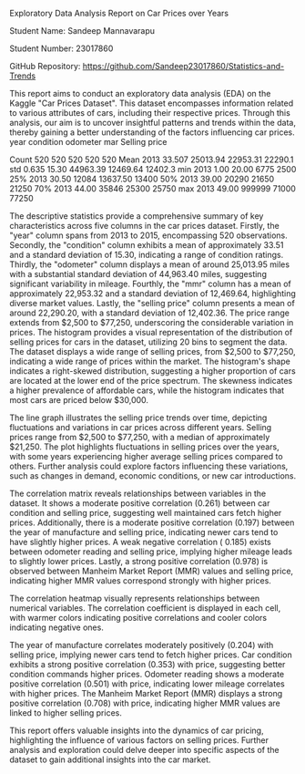 Exploratory Data Analysis 
Report on Car Prices over Years 
 
Student Name: Sandeep Mannavarapu

Student Number: 23017860

GitHub Repository: 
https://github.com/Sandeep23017860/Statistics-and-Trends 

This report aims to conduct an exploratory data 
analysis (EDA) on the Kaggle "Car Prices 
Dataset". This dataset encompasses information 
related to various attributes of cars, including their 
respective prices. Through this analysis, our aim 
is to uncover insightful patterns and trends within 
the data, thereby gaining a better understanding 
of the factors influencing car prices. 
year condition odometer mar Selling price 

Count 520 520 520 520 520 
Mean 2013 33.507 25013.94 22953.31 22290.1 
std 0.635 15.30 44963.39 12469.64 12402.3 
min 2013 1.00 20.00 6775 2500 
25% 2013 30.50 12084 13637.50 13400 
50% 2013 39.00 20290 21650 21250 
70% 2013 44.00 35846 25300 25750 
max 2013 49.00 999999 71000 77250 
 
The descriptive statistics provide a 
comprehensive summary of key characteristics 
across five columns in the car prices dataset. 
Firstly, the "year" column spans from 2013 to 
2015, encompassing 520 observations. 
Secondly, the "condition" column exhibits a mean 
of approximately 33.51 and a standard deviation 
of 15.30, indicating a range of condition ratings. 
Thirdly, the "odometer" column displays a mean 
of around 25,013.95 miles with a substantial 
standard deviation of 44,963.40 miles, 
suggesting significant variability in mileage. 
Fourthly, the "mmr" column has a mean of 
approximately 22,953.32 and a standard 
deviation of 12,469.64, highlighting diverse 
market values. Lastly, the "selling price" column 
presents a mean of around 22,290.20, with a 
standard deviation of 12,402.36. The price range 
extends from $2,500 to $77,250, underscoring 
the considerable variation in prices. 
The histogram provides a visual representation of 
the distribution of selling prices for cars in the 
dataset, utilizing 20 bins to segment the data. The 
dataset displays a wide range of selling prices, 
from $2,500 to $77,250, indicating a wide range 
of prices within the market. The histogram's 
shape indicates a right-skewed distribution, 
suggesting a higher proportion of cars are located 
at the lower end of the price spectrum. The 
skewness indicates a higher prevalence of 
affordable cars, while the histogram indicates that 
most cars are priced below $30,000.

The line graph illustrates the selling price trends 
over time, depicting fluctuations and variations in 
car prices across different years. Selling prices 
range from $2,500 to $77,250, with a median of 
approximately $21,250. The plot highlights 
fluctuations in selling prices over the years, with 
some years experiencing higher average selling 
prices compared to others. Further analysis could 
explore factors influencing these variations, such 
as changes in demand, economic conditions, or 
new car introductions. 

The correlation matrix reveals relationships 
between variables in the dataset. It shows a 
moderate positive correlation (0.261) between 
car condition and selling price, suggesting well
maintained cars fetch higher prices. Additionally, 
there is a moderate positive correlation (0.197) 
between the year of manufacture and selling 
price, indicating newer cars tend to have slightly 
higher prices. A weak negative correlation (
0.185) exists between odometer reading and 
selling price, implying higher mileage leads to 
slightly lower prices. Lastly, a strong positive 
correlation (0.978) is observed between 
Manheim Market Report (MMR) values and 
selling price, indicating higher MMR values 
correspond strongly with higher prices.
 
The correlation heatmap visually represents 
relationships between numerical variables. The 
correlation coefficient is displayed in each cell, 
with warmer colors indicating positive 
correlations and cooler colors indicating negative 
ones. 

 The year of manufacture correlates moderately 
positively (0.204) with selling price, implying 
newer cars tend to fetch higher prices. Car 
condition exhibits a strong positive correlation 
(0.353) with price, suggesting better condition 
commands higher prices. Odometer reading 
shows a moderate positive correlation (0.501) 
with price, indicating lower mileage correlates 
with higher prices. The Manheim Market Report 
(MMR) displays a strong positive correlation 
(0.708) with price, indicating higher MMR values 
are linked to higher selling prices.

This report offers valuable insights into the 
dynamics of car pricing, highlighting the influence 
of various factors on selling prices. Further 
analysis and exploration could delve deeper into 
specific aspects of the dataset to gain additional 
insights into the car market.
